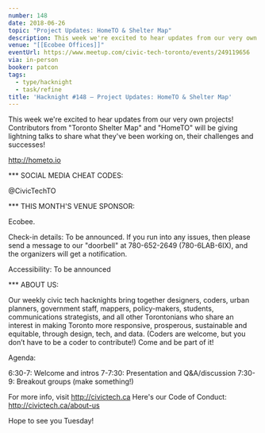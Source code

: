 ```yaml
---
number: 148
date: 2018-06-26
topic: "Project Updates: HomeTO & Shelter Map"
description: This week we're excited to hear updates from our very own projects! Contributors from ‘Toronto Shelter Map’ and ’HomeTO‘ will be giving lightning talks to share what they've been working on, their challenges and successes!
venue: "[[Ecobee Offices]]"
eventUrl: https://www.meetup.com/civic-tech-toronto/events/249119656
via: in-person
booker: patcon
tags:
  - type/hacknight
  - task/refine
title: 'Hacknight #148 – Project Updates: HomeTO & Shelter Map'
---
```


This week we're excited to hear updates from our very own projects! Contributors from "Toronto Shelter Map" and "HomeTO" will be giving lightning talks to share what they've been working on, their challenges and successes!

http://hometo.io

*** SOCIAL MEDIA CHEAT CODES:

@CivicTechTO 

*** THIS MONTH'S VENUE SPONSOR:

Ecobee.

Check-in details: To be announced. If you run into any issues, then please send a message to our "doorbell" at 780-652-2649 (780-6LAB-6IX), and the organizers will get a notification.

Accessibility: To be announced

*** ABOUT US:

Our weekly civic tech hacknights bring together designers, coders, urban planners, government staff, mappers, policy-makers, students, communications strategists, and all other Torontonians who share an interest in making Toronto more responsive, prosperous, sustainable and equitable, through design, tech, and data. (Coders are welcome, but you don’t have to be a coder to contribute!) Come and be part of it!

Agenda:

6:30-7: Welcome and intros
7-7:30: Presentation and Q&A/discussion
7:30-9: Breakout groups (make something!)

For more info, visit http://civictech.ca
Here's our Code of Conduct: http://civictech.ca/about-us

Hope to see you Tuesday!